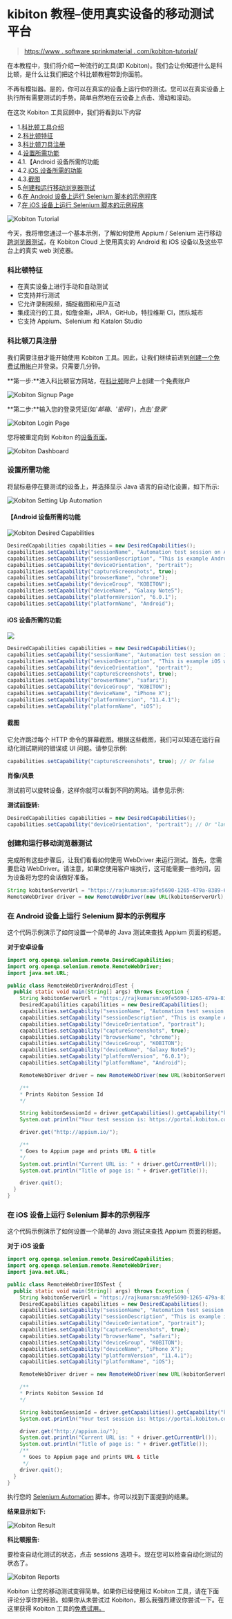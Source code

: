 # kibiton 教程–使用真实设备的移动测试平台

> [https://www . software sprinkmaterial . com/kobiton-tutorial/](https://www.softwaretestingmaterial.com/kobiton-tutorial/)

在本教程中，我们将介绍一种流行的工具(即 Kobiton)。我们会让你知道什么是科比顿，是什么让我们把这个科比顿教程带到你面前。

不再有模拟器。是的，你可以在真实的设备上运行你的测试。您可以在真实设备上执行所有需要测试的手势。简单自然地在云设备上点击、滑动和滚动。

在这次 Kobiton 工具回顾中，我们将看到以下内容

*   1.[科比顿工具介绍](/kobiton-tutorial/#Kobiton-Tool-Introduction)
*   2.[科比顿特征](/kobiton-tutorial/#Kobiton-Features)
*   3.[科比顿刀具注册](/kobiton-tutorial/#Kobiton-Tool-Registration)
*   4.[设置所需功能](/kobiton-tutorial/#Setting-Up-Desired-Capabilities)
*   4.1.【Android 设备所需的功能
*   4.2.[iOS 设备所需的功能](/kobiton-tutorial/#Desired-Capabilities-For-iOS-device)
*   4.3.[截图](/kobiton-tutorial/#Capture-Screenshots)
*   5.[创建和运行移动浏览器测试](/kobiton-tutorial/#Creating-And-Running-A-Mobile-Browser-Test)
*   6.[在 Android 设备上运行 Selenium 脚本的示例程序](/kobiton-tutorial/#Sample-Program-to-Run-Selenium-Script-on-Android-Device)
*   7.[在 iOS 设备上运行 Selenium 脚本的示例程序](/kobiton-tutorial/#Sample-Program-to-Run-Selenium-Script-on-iOS-Device)

![Kobiton Tutorial](img/af1a142cb80ab95174486d1edb2186ff.png)

今天，我将带您通过一个基本示例，了解如何使用 Appium / Selenium 进行移动[跨浏览器测试](https://www.softwaretestingmaterial.com/what-is-cross-browser-testing/)，在 Kobiton Cloud 上使用真实的 Android 和 iOS 设备以及这些平台上的真实 web 浏览器。

### **科比顿特征**

*   在真实设备上进行手动和自动测试
*   它支持并行测试
*   它允许录制视频，捕捉截图和用户互动
*   集成流行的工具，如詹金斯，JIRA，GitHub，特拉维斯 CI，团队城市
*   它支持 Appium、Selenium 和 Katalon Studio

### **科比顿刀具注册**

我们需要注册才能开始使用 Kobiton 工具。因此，让我们继续前进到[创建一个免费试用帐户](https://kobiton.com/freetrial/)并登录。只需要几分钟。

**第一步:**进入科比顿官方网站，在[科比顿](https://kobiton.com/freetrial/)账户上创建一个免费账户

![Kobiton Signup Page](img/cc462b6bf8eca26431cc596b5fe616fd.png)

**第二步:**输入您的登录凭证(如'*邮箱*、'*密码*')，点击'*登录'*

![Kobiton Login Page](img/ab10611ee4d8b150941fb17c383b696d.png)

您将被重定向到 Kobiton 的[设备页面](https://portal.kobiton.com/devices)。

![Kobiton Dashboard](img/fa8e708dd48d3dce589092f0863723a2.png)

### **设置所需功能**

将鼠标悬停在要测试的设备上，并选择显示 Java 语言的自动化设置，如下所示:

![Kobiton Setting Up Automation](img/fb2d7e7f1acf473629a0534bbec6b361.png)

#### 【Android 设备所需的功能

![Kobiton Desired Capabilities](img/d2e462c65de6c97919440b0d46926afb.png)

```java
DesiredCapabilities capabilities = new DesiredCapabilities();
capabilities.setCapability("sessionName", "Automation test session on Android web");
capabilities.setCapability("sessionDescription", "This is example Android web testing");
capabilities.setCapability("deviceOrientation", "portrait");
capabilities.setCapability("captureScreenshots", true);
capabilities.setCapability("browserName", "chrome");
capabilities.setCapability("deviceGroup", "KOBITON");
capabilities.setCapability("deviceName", "Galaxy Note5");
capabilities.setCapability("platformVersion", "6.0.1");
capabilities.setCapability("platformName", "Android");
```

#### **iOS 设备所需的功能**

![](img/9299183635ddfb4502bd8940d6f6d963.png)

```java
DesiredCapabilities capabilities = new DesiredCapabilities();
capabilities.setCapability("sessionName", "Automation test session on iOS web");
capabilities.setCapability("sessionDescription", "This is example iOS web testing"); 
capabilities.setCapability("deviceOrientation", "portrait");  
capabilities.setCapability("captureScreenshots", true); 
capabilities.setCapability("browserName", "safari"); 
capabilities.setCapability("deviceGroup", "KOBITON"); 
capabilities.setCapability("deviceName", "iPhone X");
capabilities.setCapability("platformVersion", "11.4.1");
capabilities.setCapability("platformName", "iOS");
```

#### **截图**

它允许跳过每个 HTTP 命令的屏幕截图。根据这些截图，我们可以知道在运行自动化测试期间的错误或 UI 问题。请参见示例:

```java
capabilities.setCapability("captureScreenshots", true); // Or false
```

**肖像/风景**

测试前可以旋转设备，这样你就可以看到不同的网站。请参见示例:

**测试前旋转:**

```java
DesiredCapabilities capabilities = new DesiredCapabilities();
capabilities.setCapability("deviceOrientation", "portrait"); // Or "landscape"
```

### **创建和运行移动浏览器测试**

完成所有这些步骤后，让我们看看如何使用 WebDriver 来运行测试。首先，您需要启动 WebDriver。请注意，如果您使用客户端执行，这可能需要一些时间，因为设备将为您的会话做好准备。

```java
String kobitonServerUrl = "https://rajkumarsm:a9fe5690-1265-479a-8389-6f6b67589352@api.kobiton.com/wd/hub";
RemoteWebDriver driver = new RemoteWebDriver(new URL(kobitonServerUrl),capabilities);
```

### **在 Android 设备上运行 Selenium 脚本的示例程序**

这个代码示例演示了如何设置一个简单的 Java 测试来查找 Appium 页面的标题。

**对于安卓设备**

```java
import org.openqa.selenium.remote.DesiredCapabilities;
import org.openqa.selenium.remote.RemoteWebDriver;
import java.net.URL;

public class RemoteWebDriverAndroidTest {
  public static void main(String[] args) throws Exception {
    String kobitonServerUrl = "https://rajkumarsm:a9fe5690-1265-479a-8389-6f6b67589352@api.kobiton.com/wd/hub";
    DesiredCapabilities capabilities = new DesiredCapabilities();
    capabilities.setCapability("sessionName", "Automation test session on Android web");
    capabilities.setCapability("sessionDescription", "This is example Android web testing");
    capabilities.setCapability("deviceOrientation", "portrait");
    capabilities.setCapability("captureScreenshots", true);
    capabilities.setCapability("browserName", "chrome");
    capabilities.setCapability("deviceGroup", "KOBITON");
    capabilities.setCapability("deviceName", "Galaxy Note5");
    capabilities.setCapability("platformVersion", "6.0.1");
    capabilities.setCapability("platformName", "Android");

    RemoteWebDriver driver = new RemoteWebDriver(new URL(kobitonServerUrl), capabilities);

    /**
    * Prints Kobiton Session Id
    */

    String kobitonSessionId = driver.getCapabilities().getCapability("kobitonSessionId").toString();
    System.out.println("Your test session is: https://portal.kobiton.com/sessions/" + kobitonSessionId);

    driver.get("http://appium.io/");

    /**
    * Goes to Appium page and prints URL & title
    */
    System.out.println("Current URL is: " + driver.getCurrentUrl());
    System.out.println("Title of page is: " + driver.getTitle());

    driver.quit();
  }
}
```

### **在 iOS 设备上运行 Selenium 脚本的示例程序**

这个代码示例演示了如何设置一个简单的 Java 测试来查找 Appium 页面的标题。

**对于 iOS 设备**

```java
import org.openqa.selenium.remote.DesiredCapabilities;
import org.openqa.selenium.remote.RemoteWebDriver;
import java.net.URL;

public class RemoteWebDriverIOSTest {
  public static void main(String[] args) throws Exception {
    String kobitonServerUrl = "https://rajkumarsm:a9fe5690-1265-479a-8389-6f6b67589352@api.kobiton.com/wd/hub";
    DesiredCapabilities capabilities = new DesiredCapabilities();
    capabilities.setCapability("sessionName", "Automation test session on iOS web");
    capabilities.setCapability("sessionDescription", "This is example iOS web testing");
    capabilities.setCapability("deviceOrientation", "portrait");
    capabilities.setCapability("captureScreenshots", true);
    capabilities.setCapability("browserName", "safari");
    capabilities.setCapability("deviceGroup", "KOBITON");
    capabilities.setCapability("deviceName", "iPhone X");
    capabilities.setCapability("platformVersion", "11.4.1");
    capabilities.setCapability("platformName", "iOS");

    RemoteWebDriver driver = new RemoteWebDriver(new URL(kobitonServerUrl), capabilities);

    /**
    * Prints Kobiton Session Id
    */

    String kobitonSessionId = driver.getCapabilities().getCapability("kobitonSessionId").toString();
    System.out.println("Your test session is: https://portal.kobiton.com/sessions/" + kobitonSessionId);

    driver.get("http://appium.io/");
    System.out.println("Current URL is: " + driver.getCurrentUrl());
    System.out.println("Title of page is: " + driver.getTitle());
    /**
     * Goes to Appium page and prints URL & title
     */
    driver.quit();
  }
}
```

执行您的 [Selenium Automation](https://www.softwaretestingmaterial.com/selenium-tutorial/) 脚本。你可以找到下面提到的结果。

**结果显示如下:**

![Kobiton Result](img/8be0f65026567ca36da474553338c877.png)

**科比顿报告:**

要检查自动化测试的状态，点击 sessions 选项卡。现在您可以检查自动化测试的状态了。

![Kobiton Reports](img/4b02b57eb6fcf9124672f294732342cc.png)

Kobiton 让您的移动测试变得简单。如果你已经使用过 Kobiton 工具，请在下面评论分享你的经验。如果你从未尝试过 Kobiton，那么我强烈建议你尝试一下。在这里获得 Kobiton 工具的[免费试用。](https://portal.kobiton.com/devices)